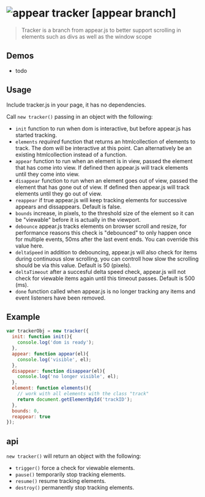 # ![appear](https://raw.githubusercontent.com/creativelive/appear/master/assets/appear-64.png) tracker [appear branch]

> Tracker is a branch from appear.js to better support scrolling in elements such as divs as well as the window scope

## Demos

- todo

## Usage

Include tracker.js in your page, it has no dependencies.

Call `new tracker()` passing in an object with the following:

- `init` function to run when dom is interactive, but before appear.js has started tracking.
- `elements` *required* function that returns an htmlcollection of elements to track. The dom will be interactive at this point. Can alternatively be an existing htmlcollection instead of a function.
- `appear` function to run when an element is in view, passed the element that has come into view. If defined then appear.js will track elements until they come into view.
- `disappear` function to run when an element goes out of view, passed the element that has gone out of view. If defined then appear.js will track elements until they go out of view.
- `reappear` if true appear.js will keep tracking elements for successive appears and dissappears. Default is false.
- `bounds` increase, in pixels, to the threshold size of the element so it can be "viewable" before it is actually in the viewport.
- `debounce` appear.js tracks elements on browser scroll and resize, for performance reasons this check is "debounced" to only happen once for multiple events, 50ms after the last event ends. You can override this value here.
- `deltaSpeed` in addition to debouncing, appear.js will also check for items during continuous slow scrolling, you can controll how slow the scrolling should be via this value. Default is 50 (pixels).
- `deltaTimeout` after a succesful delta speed check, appear.js will not check for viewable items again until this timeout passes. Default is 500 (ms).
- `done` function called when appear.js is no longer tracking any items and event listeners have been removed.

## Example

```javascript
var trackerObj = new tracker({
  init: function init(){
    console.log('dom is ready');
  },
  appear: function appear(el){
    console.log('visible', el);
  },
  disappear: function disappear(el){
    console.log('no longer visible', el);
  },
  element: function elements(){
    // work with all elements with the class "track"
    return document.getElementById('trackID');
  },
  bounds: 0,
  reappear: true
});
```

## api

`new tracker()` will return an object with the following:

- `trigger()` force a check for viewable elements.
- `pause()` temporarily stop tracking elements.
- `resume()` resume tracking elements.
- `destroy()` permanently stop tracking elements.



